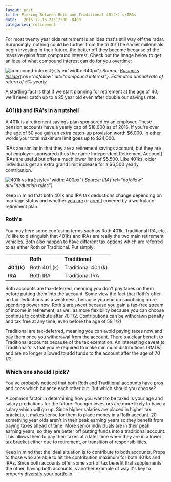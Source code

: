```yaml
---
layout: post
title: Picking Between Roth and Traditional 401(k)'s/IRAs
date:   2016-12-16 21:12:00 -0400
categories: retirement
---
```

For most twenty year olds retirement is an idea that's still way off the radar. Surprisingly, nothing could be further from the truth! The earlier millennials begin investing in their future, the better off they become because of the massive gains from compound interest. Check out the image below to get an idea of what compound interest can do for you overtime: 

![compound-interest](/assets/blog/compound_interest_1.png){:style="width: 640px"}
*Source: [Business Insider](http://www.businessinsider.com/compound-interest-and-young-people-2015-4){:rel="nofollow" alt="compound interest"}. Estimated annual rate of return of 5% yearly.*

A startling fact is that if we start planning for retirement at the age of 40, we'll never catch up to a 25 year old even after double our savings rate.

### 401(k) and IRA's in a nutshell
A 401k is a retirement savings plan sponsored by an employer. These pension accounts have a yearly cap of $18,000 as of 2016. If you're over the age of 50 you gain an extra catch-up provision worth $6,000. In other words your total maximum limit goes up to $24,000.

IRAs are similar in that they are a retirement savings account, but they are not employer sponsored (thus the name Independent Retirement Account). IRAs are useful but offer a much lower limit of $5,500. Like 401ks, older individuals get an extra grand limit increase for a $6,500 yearly contribution.

![401k vs ira](/assets/blog/401k_ira.png){:style="width: 400px"}
*Source: [IRA](https://www.irs.gov/retirement-plans/plan-participant-employee/2016-ira-contribution-and-deduction-limits-effect-of-modified-agi-on-deductible-contributions-if-you-are-covered-by-a-retirement-plan-at-work){:rel="nofollow" alt="deduction rules"}*

Keep in mind that both 401k and IRA tax deductions change depending on marriage status and whether [you are](https://www.irs.gov/retirement-plans/2017-ira-deduction-limits-effect-of-modified-agi-on-deduction-if-you-are-covered-by-a-retirement-plan-at-work) or [aren't](https://www.irs.gov/retirement-plans/2017-ira-deduction-limits-effect-of-modified-agi-on-deduction-if-you-are-not-covered-by-a-retirement-plan-at-work) covered by a workplace retirement plan.

### Roth's
You may here some confusing terms such as Roth 401k, Traditional IRA, etc. I'd like to distinguish that 401ks and IRAs are really the two main retirement vehicles. Both also happen to have different tax options which are referred to as either Roth or Traditional. Put simply:

<table>
  <tbody>
    <tr>
      <td></td>
      <td><b>Roth</b></td>
      <td><b>Traditional</b></td>
    </tr>
    <tr>
      <td><b>401(k)</b></td>
      <td>Roth 401(k)</td>
      <td>Traditional 401(k)</td>
    </tr>
    <tr>
      <td><b>IRA</b></td>
      <td>Roth IRA</td>
      <td>Traditional IRA</td>
    </tr>
  </tbody>
</table>

Roth accounts are tax-deferred, meaning you don't pay taxes on them before putting them into the account. Some view the fact that Roth's offer no tax deductions as a weakness, because you end up sacrificing more spending power now. Roth's are sweet because you gain a tax-free stream of income in retirement, as well as more flexibility because you can choose continue to contribute after 70 1/2. Contributions can be withdrawn penalty and tax free at any time, even before the age of 59 1/2!

Traditional are tax-deferred, meaning you can avoid paying taxes now and pay them once you withdrawal from the account. There's a clear benefit to Traditional accounts because of the tax exemption. An interesting caveat to Traditional's is that you're required to make minimum distributions (RMDs) and are no longer allowed to add funds to the account after the age of 70 1/2.

### Which one should I pick?
You've probably noticed that both Roth and Traditional accounts have pros and cons which balance each other out. But which should you choose?

A common factor in determining how you want to be taxed is your age and salary predictions for the future. Younger investors are more likely to have a salary which will go up. Since higher salaries are placed in higher tax brackets, it makes sense for them to place money in a Roth account. 20 something year olds aren't in their peak earning years so they benefit from paying taxes ahead of time. More senior individuals are in their peak earning years, so they are better off putting funds into a traditional account. This allows them to pay their taxes at a later time when they are in a lower tax bracket either due to retirement, or transition of responsibilities.

Keep in mind that the ideal situation is to contribute to both accounts. Props to those who are able to hit the contribution maximum for both 401ks and IRAs. Since both accounts offer some sort of tax benefit that supplements the other, having both accounts is another example of way it's key to properly [diversify your portfolio][diversify-portfolio].

[diversify-portfolio]: http://brunchbucks.com/investment/2016/11/16/diversifying-your-portfolio/

